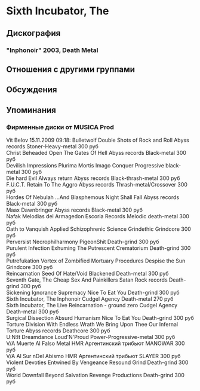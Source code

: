 # Sixth Incubator, The



## Дискография

### "Inphonoir" 2003, Death Metal




## Отношения с другими группами


## Обсуждения


## Упоминания

### Фирменные диски от MUSICA Prod

Vit Belov 15.11.2009 09:18:
Bulletwolf	Double Shots of Rock and Roll	Abyss records	Stoner-Heavy-metal	300 руб<BR>Christ Beheaded	Open The Gates Of Hell	Abyss records	Black-metal	300 руб<BR>Devilish Impressions	Plurima Mortis Imago	Conquer 	Progressive black-metal	300 руб<BR>Die hard	Evil Always return	Abyss records	Black-thrash-metal	300 руб<BR>F.U.C.T.	Retain To The Aggro	Abyss records	Thrash-metal/Crossover	300 руб<BR>Hordes Of Nebulah	...And Blasphemous Night Shall Fall	Abyss records	Black-metal	300 руб<BR>Maax	Dawnbringer	Abyss records	Black-metal	300 руб<BR>Nafak	Melodias del Armagedon	Escoria Records	Melodic death-metal	300 руб<BR>Oath to Vanquish	Applied Schizophrenic Science	Grindethic	Grindcore	300 руб<BR>Perversist	Necrophilharmony	PigeonShit	Death-grind	300 руб<BR>Purulent Infection	Exhuming The Putrescent	Crematorium	Death-grind	300 руб<BR>Putrefukation	Vortex of Zombified Mortuary Procedures	Despise the Sun	Grindcore	300 руб<BR>Reincarnation	Seed Of Hate/Void	Blackened  	Death-metal	300 руб<BR>Seventh Gate, The	Cheap Sex And Painkillers	Satan Rock records	Death-grind	300 руб<BR>Sickening	Ignorance Supremacy	Nice To Eat You	Death-grind	300 руб<BR>Sixth Incubator, The	Inphonoir	Cudgel Agency	Death-metal	270 руб<BR>Sixth Incubator, The	Live Reincarnation - ground zero	Cudgel Agency	Death-metal	300 руб<BR>Surgical Dissection	Absurd Humanism	Nice To Eat You	Death-grind	300 руб<BR>Torture Division	With Endless Wrath We Bring Upon Thee Our Infernal Torture	Abyss records	Deathcore	300 руб<BR>U:N:It	Dreamdance	Loud'N'Proud	Power-Progressive-metal	300 руб<BR>V/A	Muerte Al Falso Metal	HMR	Аргентинский трибьют MANOWAR	300 руб<BR>V/A	Al Sur nDel Abismo	HMR	Аргентинский трибьют SLAYER	300 руб<BR>Violent Devoties	Entwined By Vengeance	Resound Grind	Death-grind	300 руб<BR>World Downfall	Beyond Salvation	Revenge Productions	Death-grind	300 руб<BR>

